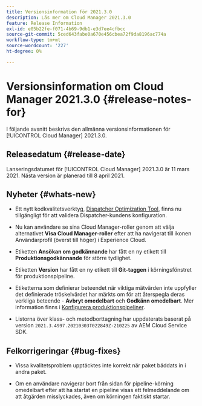 ```yaml
---
title: Versionsinformation för 2021.3.0
description: Läs mer om Cloud Manager 2021.3.0
feature: Release Information
exl-id: e05b22fe-f071-4b69-9db1-e3d7ee4cfbcc
source-git-commit: 5ced643fabe0a670e456cbea72f9da8196ac774a
workflow-type: tm+mt
source-wordcount: '227'
ht-degree: 0%

---
```


# Versionsinformation om Cloud Manager 2021.3.0 {#release-notes-for}

I följande avsnitt beskrivs den allmänna versionsinformationen för [!UICONTROL Cloud Manager] 2021.3.0.

## Releasedatum {#release-date}

Lanseringsdatumet för [!UICONTROL Cloud Manager] 2021.3.0 är 11 mars 2021.
Nästa version är planerad till 8 april 2021.

## Nyheter {#whats-new}

* Ett nytt kodkvalitetsverktyg, [Dispatcher Optimization Tool](https://experienceleague.adobe.com/sv/docs/experience-manager-cloud-manager/content/using/custom-code-quality-rules#dispatcher-optimization-tool-rules), finns nu tillgängligt för att validera Dispatcher-kundens konfiguration.

* Nu kan användare se sina Cloud Manager-roller genom att välja alternativet **Visa Cloud Manager-roller** efter att ha navigerat till ikonen Användarprofil (överst till höger) i Experience Cloud.

* Etiketten **Ansökan om godkännande** har fått en ny etikett till **Produktionsgodkännande** för större tydlighet.

* Etiketten **Version** har fått en ny etikett till **Git-taggen** i körningsfönstret för produktionspipeline.

* Etiketterna som definierar beteendet när viktiga mätvärden inte uppfyller det definierade tröskelvärdet har märkts om för att återspegla deras verkliga beteende - **Avbryt omedelbart** och **Godkänn omedelbart**. Mer information finns i [Konfigurera produktionspipeliner](/help/using/production-pipelines.md).

* Listorna över klass- och metodborttagning har uppdaterats baserat på version `2021.3.4997.20210303T022849Z-210225` av AEM Cloud Service SDK.

## Felkorrigeringar {#bug-fixes}

* Vissa kvalitetsproblem upptäcktes inte korrekt när paket bäddats in i andra paket.

* Om en användare navigerar bort från sidan för pipeline-körning omedelbart efter att ha startat en pipeline visas ett felmeddelande om att åtgärden misslyckades, även om körningen faktiskt startar.
